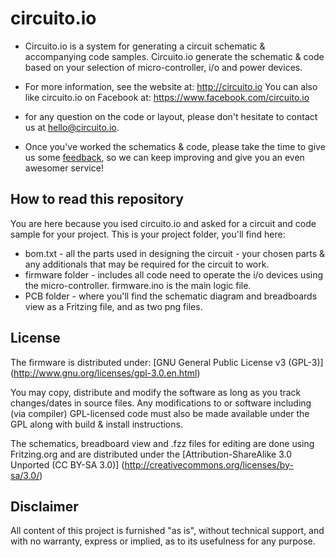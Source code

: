 circuito.io
===========

* Circuito.io is a system for generating a circuit schematic & accompanying code samples.
Circuito.io generate the schematic & code based on your selection of micro-controller, i/o and power devices.

* For more information, see the website at: http://circuito.io
You can also like circuito.io on Facebook at: https://www.facebook.com/circuito.io

* for any question on the code or layout, please don't hesitate to contact us at hello@circuito.io.

* Once you've worked the schematics & code, please take the time to give us some [feedback](https://circuito.typeform.com/to/pfKypx), so we can keep improving and give you an even awesomer service!


How to read this repository
---------------------------
You are here because you ised circuito.io and asked for a circuit and code sample for your project.
This is your project folder, you'll find here:
* bom.txt - all the parts used in designing the circuit - your chosen parts & any additionals that may be required for the circuit to work.
* firmware folder - includes all code need to operate the i/o devices using the micro-controller. firmware.ino is the main logic file.
* PCB folder - where you'll find the schematic diagram and breadboards view as a Fritzing file, and as two png files.

License
-------
The firmware is distributed under:
[GNU General Public License v3 (GPL-3)] (http://www.gnu.org/licenses/gpl-3.0.en.html)

You may copy, distribute and modify the software as long as you track changes/dates in source files. 
Any modifications to or software including (via compiler) GPL-licensed code must also be made available under the GPL 
along with build & install instructions.

The schematics, breadboard view and .fzz files for editing are done using Fritzing.org and are distributed under the 
[Attribution-ShareAlike 3.0 Unported (CC BY-SA 3.0)] (http://creativecommons.org/licenses/by-sa/3.0/)

Disclaimer
----------
All content of this project is furnished "as is", without technical support, and with no
warranty, express or implied, as to its usefulness for any purpose.
